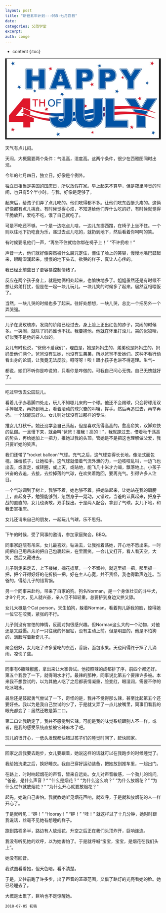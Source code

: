 ```yaml
---
layout: post
title: "新爸五年计划---055-七月四日"
date:
categories: 父范学堂
excerpt:
auth: conge
---
```

* content
{:toc}

![](/assets/images/父范学堂/118382-b96551456026d4b3.png)

天气有点儿闷。

天闷，大概需要两个条件：气温高，湿度高。这两个条件，很少在西雅图同时出现。

今年的七月四日，独立日，好像是个例外。

独立日相当是美国的国庆日，所以放假在家。早上起来不算早，但是夜里睡觉的时间，也只有5个半小时。与我，好像是足够了。

起床后，给孩子们弄了点儿吃的。他们吃得都不多。让他们吃东西挺头疼的。这俩好像都有点儿挑食。有时候觉得心烦，不知道给他们弄什么吃的好，有时候就觉得干脆放开，爱吃不吃，饿了自己就吃了。

可是不吃还不够。一个是一边吃点儿啥，一边儿东挪西蹭，在椅子上坐不住。一个则以往地下扔吃食为乐，递过去点儿吃的，就扔到地下，然后看着你呵呵的笑。

有时候要吼他们一声，“再坐不住就给你绑在椅子上！” “不许扔啦！”

声音一大，他们就好像突然被什么魔咒定住，僵住了脸上的笑容，慢慢地嘴巴鼓起来，眼睛湿润起来，慢慢的地下头去。欲哭的样子，真让人心疼的。

我已经比前些日子更容易控制情绪了。

反应在两个孩子身上，就是她俩相处起来，也愉快地多了。姐姐虽然还是有时候不想让弟弟打扰，但是在一起一块儿玩儿，一块儿笑的时候多了起来。居然互相喂饭了。

当然，一块儿哭的时候也多了起来。往好处想想，一块儿哭，总比一个把另外一个弄哭强。

----

儿子在发玫瑰疹。发烧的阶段已经过去，身上脸上正出红色的疹子，哭闹的时候多。一哭闹，就除了妈妈谁也不找。我要抱他，他就在怀里打滚儿，哭的似狼嚎，好似我不是他的亲人似的。

女儿有时也说，“爸爸不爱我们”，理由是，她是妈妈生的，弟弟也是妈妈生的，妈妈爱他们两个。爸爸没有生她，也没有生弟弟，所以爸爸不爱她们。这种不看行动看出身的论调，让我竟无法反驳。呀呀呀！唉！跟小孩子也讲不得道理。生气~

都说，她们不听你是咋说的，只看你是咋做的。可我自己问心无愧。自己无愧就好了。

----

吃过早饭去公园玩儿。

看着儿子赤着脚四处走，玩儿不知哪儿来的一个球。他还不会踢球，只会将球用双手捧起来，再扔到地上，看着滚动的球兴奋的叫嚷，挥手。然后再追过去，再举再扔。一个球能玩好久。女儿则对球没有过那样的专注。

推女儿打秋千。她还没学会自己荡起，但是喜欢荡得高高的。愈高俞笑，双脚欢快的乱踢。一旦慢下来，就会叫“爸爸！推我！高的！”，我就跑过去，借着秋千荡高的势头，再给她加上一把力，推她过我的头顶。管她是不是把这也理解做父爱，我只要听她的笑声。

我们还带了“rocket balloon”气球。充气之后，这气球变得长长地，像法式面包棍。递给孩子，让她松手。这气球就借着气流外泄的力，一边吱吱乱叫，一边飞也出去，或直走，或转圈，或上天，或贴地，能飞几十米才力竭，飘落地上。小孩子兴奋的去追，去接，去捡掉落的气球，在欢笑着跑回，要再充气。引得许多人注目。

一个气球调到了树上，我够不着，她也够不着。把她举起来，让她站在我的肩膀上，直起身子，勉强能够到，忽然身子一晃动，又错过。当爸的认真起来，把身子战的直直的，女儿也勇敢，双手探出。于是两人配合，拿到了气球。女儿下地，和我击掌相庆。

女儿还请来自己的朋友，一起玩儿气球，乐不思归。

---

下午的时候，受了同事的邀请，参加家庭聚会，BBQ。

同事家庭院有吊床，女儿最喜欢。钻进去，让我推着荡她，开心地不愿出来。一时间把自己用吊床的把自己包裹起来，在里面笑。一会儿又打开，看人看天空，大笑，然后又藏进去。

儿子则走来走去，上下楼梯，摘花捻草，一个不留神，就这里抓一把，那里抓一把，把个开得好好的花折损一把。好在主人心宽，并不责怪，我也得歉声连连。当爸的，得给儿子的错背锅。

另一个同事来赴约，带来了自家的狗。狗名Norman，是一个身体壮实的斗牛犬，才8个月大，见人就兴奋，亲人但不知轻重，总要挤到身边又拱又舔。

女儿大概是个Cat person，天生怕狗，躲着Norman。看着狗儿舔我的脸，惊得她一位它在咬我，紧张的不行。

儿子则没有害怕的神情，反而对狗很感兴趣。但Norman这么大的一个动物，对他还是又威慑。儿子一只往我的怀里钻，没有主动上前。但是明显的，他是不怕狗的，满脸写着新奇儿子。

聚会很好，女儿吃了许多爱吃的东西，香肠，面包水果。天也闷得终于掉了几滴雨，凉快了些。

----

同事有6瓶辣椒酱，拿出来让大家尝试。他按照辣的成都排了序，前四个都还好。第五个我尝了一下，就得喝水才行。最辣的那种，同事说比第五个要辣许多被。本来我不想尝试的，以为其他人吃了之后都表情凝重，脸变红，眼湿润，需要不停的吃冰喝水。

最后还是鼓起勇气尝试了一下，奇怪的是，我并不觉得那么辣，甚至比起第五个还要好些。我以为是我自己尝试的少了，于是就又弄了一点儿放嘴里，同事们看我的眼光都变了：居然还敢是第二口。

第二口让我确定了，我并不感觉到它辣。可能是我的味觉系统跟别人不一样。或者，是我的感受系统直接被它辣麻木了吧。

玩儿的很开心，一低头发现都快错过孩子们的睡觉时间了，赶快回家。

----

回家之后我要去跑步，女儿要跟着，她说这样的话就可以在我跑步的时候睡觉了。

我给她洗漱之后，换好睡衣。我自己穿好运动装备，把她放到推车里，一起出门。

在路上，时时响起烟花的声音，皆来自远处。女儿对声音敏感，一个劲儿的询问,
"爸爸，是什么声音？“
"什么是烟花？”
“为什么这么响？”
“为什么放烟花？”
“为什么过节就放烟花？”
“为什么开心就要放烟花？”

起先，她说自己害怕。我就教她听见烟花声响，就欢呼，于是就和放烟花的人一样开心了。

于是就听见：“砰！” “Hooray！” 
“砰！” “哇！”
就这样过了十几分钟，她时时跟我说话，丝毫不见她有想睡的样子。

跑到路程多半，路边有人放烟花，升空之后正在我们头顶炸开，巨响连连。

我没有听见她的欢呼，以为她害怕了。于是就呼喊“宝宝，宝宝，是烟花在我们头上”。

她没有回音。

我试图看看她，但天色暗，看不清楚。

于是，又往前跑了许多步，出了声音的笼罩范围，又借了路灯的光亮看她的脸。她已经睡去了。

大概是太累了，巨响也不足惊醒她。

```
2018-07-05 初稿
``` 
